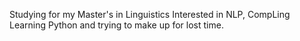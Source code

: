 Studying for my Master's in Linguistics
Interested in NLP, CompLing
Learning Python and trying to make up for lost time.
